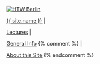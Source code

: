
<div class="header">
<p class="title">
<div class = "htw-logo">
<a href="{{site.baseurl}}"><img src="{{site.baseurl}}images/htw_logo_green.gif" alt="HTW Berlin" title="HTW Berlin"></a>
</div>
</p>

<p><a href="{{site.baseurl}}about/me.html">{{ site.name }}</a>
  <span class = "header-divider">|</span>
<p>
  <a href="{{site.baseurl}}ws2013">Lectures</a>
  <span class = "header-divider">|</span></p>
<p><a href="{{site.baseurl}}general">General Info</a>
  {% comment %}
  <span class = "header-divider">|</span></p>
<p><a href="{{site.baseurl}}about/thissite.html">About this Site</a>
{% endcomment %}
</p>

</div
